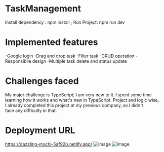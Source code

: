 # TaskManagement
  Install dependency : npm install ;
  Run Project: npm run dev
#  Implemented features
  -Google login
  -Drag and drop task
  -Filter task
  -CRUD operation
  -Responsibile design
  -Multiple task delete and status update
#  Challenges faced 
  My major challenge is TypeScript; I am very new to it. I spent some time learning how it works and what's new in TypeScript.  Project and logic wise, I already completed this project at my previous company, so I didn't face any difficulty in that.
#  Deployment URL
  https://dazzling-mochi-5af92b.netlify.app/
![image](https://github.com/user-attachments/assets/5dbfd94c-98a0-41a0-9fe2-c73737b802be)
![image](https://github.com/user-attachments/assets/823dc5a3-8782-4d32-b2e8-736cdc3a7448)


 
